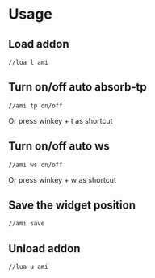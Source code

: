 # Usage

## Load addon
```
//lua l ami
```
## Turn on/off auto absorb-tp
```
//ami tp on/off
```
Or press winkey + t as shortcut

## Turn on/off auto ws
```
//ami ws on/off
```
Or press winkey + w as shortcut

## Save the widget position
```
//ami save
```

## Unload addon
```
//lua u ami
